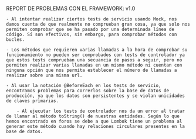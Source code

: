 REPORT DE PROBLEMAS CON EL FRAMEWORK: v1.0

	- Al intentar realizar ciertos tests de servicio usando Mock, nos damos cuenta de que realmente no comprueban gran cosa, ya que solo nos permiten comprobar que se ha pasado por una determinada línea de código. Sí son efectivos, sin embargo, para comprobar métodos con bucles.

	- Los métodos que requieren varias llamadas a la hora de comprobar su funcionamiento no pueden ser comprobados con tests de controlador ya que estos tests comprueban una secuancia de pasos a seguir, pero no permiten realizar varias llamadas en un mismo método ni cuentan con ninguna opción que nos permita establecer el número de llamadas a realizar sobre una misma url.

	- Al usar la notación @BeforeEach en los tests de servicio, encontramos problemas para correrlos sobre la base de datos de producción, ya que los datos son persistentes y se violan unicidades de claves primarias.
        
        - Al ejecutar los tests de controlador nos da un error al tratar de llamar al método toString() de nuestras entidades. Según lo que hemos encontrado en foros se debe a que Lombok tiene un problema al generar este método cuando hay relaciones circulares presentes en la base de datos.
